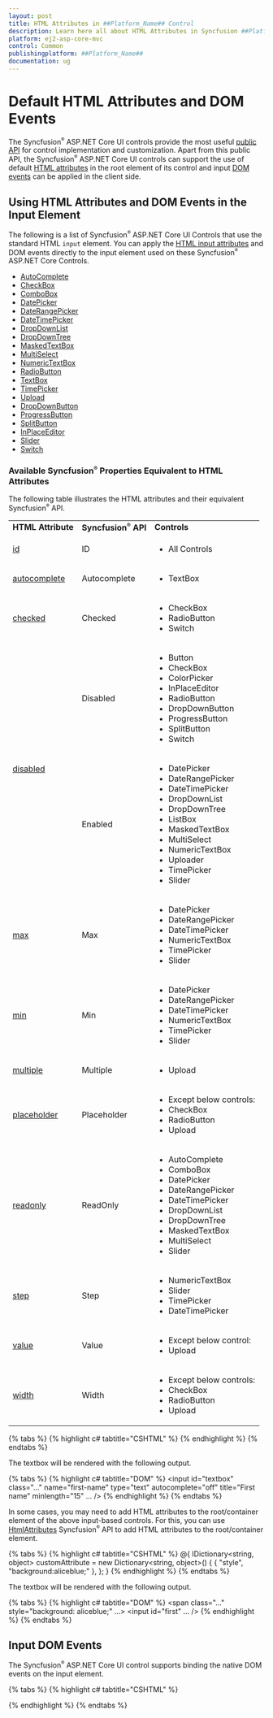 ```yaml
---
layout: post
title: HTML Attributes in ##Platform_Name## Control
description: Learn here all about HTML Attributes in Syncfusion ##Platform_Name## Common control of Syncfusion Essential JS 2 and more.
platform: ej2-asp-core-mvc
control: Common
publishingplatform: ##Platform_Name##
documentation: ug
---
```


# Default HTML Attributes and DOM Events

The Syncfusion<sup style="font-size:70%">&reg;</sup> ASP.NET Core UI controls provide the most useful [public API](https://help.syncfusion.com/cr/aspnetcore-js2/Syncfusion.EJ2.html) for control implementation and customization. Apart from this public API, the Syncfusion<sup style="font-size:70%">&reg;</sup> ASP.NET Core UI controls can support the use of default [HTML attributes](https://developer.mozilla.org/en-US/docs/Web/HTML/Attributes) in the root element of its control and input [DOM events](#input-dom-events) can be applied in the client side.

## Using HTML Attributes and DOM Events in the Input Element

The following is a list of Syncfusion<sup style="font-size:70%">&reg;</sup> ASP.NET Core UI Controls that use the standard HTML `input` element. You can apply the [HTML input attributes](https://developer.mozilla.org/en-US/docs/Web/HTML/Element/input) and DOM events directly to the input element used on these Syncfusion<sup style="font-size:70%">&reg;</sup> ASP.NET Core Controls.

* [AutoComplete](../autocomplete/getting-started/)
* [CheckBox](../check-box/getting-started/)
* [ComboBox](../combo-box/getting-started/)
* [DatePicker](../datepicker/getting-started/)
* [DateRangePicker](../daterangepicker/getting-started/)
* [DateTimePicker](../datetimepicker/getting-started/)
* [DropDownList](../drop-down-list/getting-started)
* [DropDownTree](../drop-down-tree/getting-started)
* [MaskedTextBox](../maskedtextbox/getting-started)
* [MultiSelect](../multi-select/getting-started)
* [NumericTextBox](../numerictextbox/getting-started/)
* [RadioButton](../radio-button/getting-started)
* [TextBox](../textbox/getting-started/)
* [TimePicker](../timepicker/getting-started/)
* [Upload](../uploader/getting-started)
* [DropDownButton](../drop-down-button/getting-started)
* [ProgressButton](../progress-button/getting-started)
* [SplitButton](../split-button/getting-started)
* [InPlaceEditor](../in-place-editor/getting-started)
* [Slider](../range-slider/getting-started)
* [Switch](../switch/getting-started)

### Available Syncfusion<sup style="font-size:70%">&reg;</sup> Properties Equivalent to HTML Attributes

The following table illustrates the HTML attributes and their equivalent Syncfusion<sup style="font-size:70%">&reg;</sup> API.

<!-- markdownlint-disable MD033 -->
<table>
<tr>
<td><b>HTML Attribute</b></td>
<td><b>Syncfusion<sup style="font-size:70%">&reg;</sup> API</b></td>
<td><b>Controls</b></td>
</tr>
<tr>
<td><a href="https://developer.mozilla.org/en-US/docs/Web/HTML/Element/input#attr-id">id</a></td>
<td>ID</td>
<td>
<ul>
<li>All Controls</li>
</ul>
</td>
</tr>
<tr>
<td><a href="https://developer.mozilla.org/en-US/docs/Web/HTML/Element/input#htmlattrdefautocomplete">autocomplete</a></td>
<td>Autocomplete</td>
<td>
<ul>
<li>TextBox</li>
</ul>
</td>
</tr>
<tr>
<td><a href="https://developer.mozilla.org/en-US/docs/Web/HTML/Element/input#htmlattrdefchecked">checked</a></td>
<td>Checked</td>
<td>
<ul>
<li>CheckBox</li>
<li>RadioButton</li>
<li>Switch</li>
</ul>
</td>
</tr>
<tr>
<td rowspan="2"><a href="https://developer.mozilla.org/en-US/docs/Web/HTML/Element/input#htmlattrdefdisabled">disabled</a></td>
<td>Disabled</td>
<td>
<ul>
<li>Button</li>
<li>CheckBox</li>
<li>ColorPicker</li>
<li>InPlaceEditor</li>
<li>RadioButton</li>
<li>DropDownButton</li>
<li>ProgressButton</li>
<li>SplitButton</li>
<li>Switch</li>
</ul>
</td>
</tr>
<tr>
<td>Enabled</td>
<td>
<ul>
<li>DatePicker</li>
<li>DateRangePicker</li>
<li>DateTimePicker</li>
<li>DropDownList</li>
<li>DropDownTree</li>
<li>ListBox</li>
<li>MaskedTextBox</li>
<li>MultiSelect</li>
<li>NumericTextBox</li>
<li>Uploader</li>
<li>TimePicker</li>
<li>Slider</li>
</ul>
</td>
</tr>
<tr>
<td><a href="https://developer.mozilla.org/en-US/docs/Web/HTML/Element/input#htmlattrdefmax">max</a></td>
<td>Max</td>
<td>
<ul>
<li>DatePicker</li>
<li>DateRangePicker</li>
<li>DateTimePicker</li>
<li>NumericTextBox</li>
<li>TimePicker</li>
<li>Slider</li>
</ul>
</td>
</tr>
<tr>
<td><a href="https://developer.mozilla.org/en-US/docs/Web/HTML/Element/input#htmlattrdefminlength">min</a></td>
<td>Min</td>
<td>
<ul>
<li>DatePicker</li>
<li>DateRangePicker</li>
<li>DateTimePicker</li>
<li>NumericTextBox</li>
<li>TimePicker</li>
<li>Slider</li>
</ul>
</td>
</tr>
<tr>
<td><a href="https://developer.mozilla.org/en-US/docs/Web/HTML/Element/input#htmlattrdefmultiple">multiple</a></td>
<td>Multiple</td>
<td>
<ul>
<li>Upload</li>
</ul>
</td>
</tr>
<tr>
<td><a href="https://developer.mozilla.org/en-US/docs/Web/HTML/Element/input#htmlattrdefplaceholder">placeholder</a></td>
<td>Placeholder</td>
<td>
<ul>
<li>Except below controls:</li>
<li>CheckBox</li>
<li>RadioButton</li>
<li>Upload</li>
</ul>
</td>
</tr>
<tr>
<td><a href="https://developer.mozilla.org/en-US/docs/Web/HTML/Attributes/readonly">readonly</a></td>
<td>ReadOnly</td>
<td>
<ul>
<li>AutoComplete</li>
<li>ComboBox</li>
<li>DatePicker</li>
<li>DateRangePicker</li>
<li>DateTimePicker</li>
<li>DropDownList</li>
<li>DropDownTree</li>
<li>MaskedTextBox</li>
<li>MultiSelect</li>
<li>Slider</li>
</ul>
</td>
</tr>
<tr>
<td><a href="https://developer.mozilla.org/en-US/docs/Web/HTML/Element/input#htmlattrdefstep">step</a></td>
<td>Step</td>
<td>
<ul>
<li>NumericTextBox</li>
<li>Slider</li>
<li>TimePicker</li>
<li>DateTimePicker</li>
</ul>
</td>
</tr>
<tr>
<td><a href="https://developer.mozilla.org/en-US/docs/Web/HTML/Element/input#htmlattrdefvalue">value</a></td>
<td>Value</td>
<td>
<ul>
<li>Except below control:</li>
<li>Upload</li>
</ul>
</td>
</tr>
<tr>
<td><a href="https://developer.mozilla.org/en-US/docs/Web/HTML/Element/input#htmlattrdefwidth">width</a></td>
<td>Width</td>
<td>
<ul>
<li>Except below controls:</li>
<li>CheckBox</li>
<li>RadioButton</li>
<li>Upload</li>
</ul>
</td>
</tr>
</table>
<!-- markdownlint-enable MD033 -->

{% tabs %}
{% highlight c# tabtitle="CSHTML" %}
<ejs-textbox id="textbox" name="first-name" title="First name" autocomplete="Off"></ejs-textbox>
{% endhighlight %}
{% endtabs %}

The textbox will be rendered with the following output.

{% tabs %}
{% highlight c# tabtitle="DOM" %}
<span class="...">
    <input id="textbox" class="..." name="first-name" type="text" autocomplete="off" title="First name" minlength="15" ... />
</span>
{% endhighlight %}
{% endtabs %}

In some cases, you may need to add HTML attributes to the root/container element of the above input-based controls. For this, you can use [HtmlAttributes](https://help.syncfusion.com/cr/aspnetcore-js2/Syncfusion.EJ2.Buttons.Button.html#Syncfusion_EJ2_Buttons_Button_HtmlAttributes) Syncfusion<sup style="font-size:70%">&reg;</sup> API to add HTML attributes to the root/container element.

{% tabs %}
{% highlight c# tabtitle="CSHTML" %}
@{
    IDictionary<string, object> customAttribute = new Dictionary<string, object>()
    {
       { "style", "background:aliceblue;" },
    };
}
<ejs-textbox id="first" htmlAttributes="customAttribute"></ejs-textbox>
{% endhighlight %}
{% endtabs %}

The textbox will be rendered with the following output.

{% tabs %}
{% highlight c# tabtitle="DOM" %}
<span class="..." style="background: aliceblue;" ...>
    <input id="first" ... />
</span>
{% endhighlight %}
{% endtabs %}

## Input DOM Events

The Syncfusion<sup style="font-size:70%">&reg;</sup> ASP.NET Core UI control supports binding the native DOM events on the input element.

{% tabs %}
{% highlight c# tabtitle="CSHTML" %}
<div class="alert "></div>

<ejs-textbox id="first"></ejs-textbox>

<script>
    var input = document.querySelector('.alert');
    document.getElementById("first").addEventListener("focus", function () {
        input.innerHTML = "Focus event is triggered on the TextBox.";
        input.classList.add('alert-info');
    });

    document.getElementById("first").addEventListener("blur", function () {
        input.innerHTML = "Focusout event is triggered on the TextBox.";
        input.classList.add('alert-info');
    });
</script>
{% endhighlight %}
{% endtabs %}
